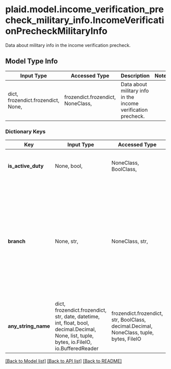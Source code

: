 # plaid.model.income_verification_precheck_military_info.IncomeVerificationPrecheckMilitaryInfo

Data about military info in the income verification precheck.

## Model Type Info
Input Type | Accessed Type | Description | Notes
------------ | ------------- | ------------- | -------------
dict, frozendict.frozendict, None,  | frozendict.frozendict, NoneClass,  | Data about military info in the income verification precheck. | 

### Dictionary Keys
Key | Input Type | Accessed Type | Description | Notes
------------ | ------------- | ------------- | ------------- | -------------
**is_active_duty** | None, bool,  | NoneClass, BoolClass,  | Is the user currently active duty in the US military | [optional] 
**branch** | None, str,  | NoneClass, str,  | If the user is currently serving in the US military, the branch of the military in which they are serving Valid values: &#x27;AIR FORCE&#x27;, &#x27;ARMY&#x27;, &#x27;COAST GUARD&#x27;, &#x27;MARINES&#x27;, &#x27;NAVY&#x27;, &#x27;UNKNOWN&#x27; | [optional] 
**any_string_name** | dict, frozendict.frozendict, str, date, datetime, int, float, bool, decimal.Decimal, None, list, tuple, bytes, io.FileIO, io.BufferedReader | frozendict.frozendict, str, BoolClass, decimal.Decimal, NoneClass, tuple, bytes, FileIO | any string name can be used but the value must be the correct type | [optional]

[[Back to Model list]](../../README.md#documentation-for-models) [[Back to API list]](../../README.md#documentation-for-api-endpoints) [[Back to README]](../../README.md)

